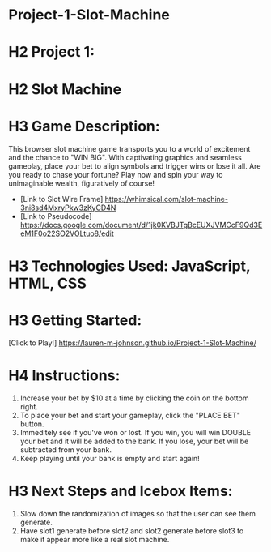 # Project-1-Slot-Machine
# H2 Project 1:
# H2 Slot Machine

# H3 Game Description: 
This browser slot machine game transports you to a world of excitement and the chance to "WIN BIG". With captivating graphics and seamless gameplay, place your bet to align symbols and trigger wins or lose it all. Are you ready to chase your fortune? Play now and spin your way to unimaginable wealth, figuratively of course!

- [Link to Slot Wire Frame] https://whimsical.com/slot-machine-3ni8sd4MxryPkw3zKyCD4N 
- [Link to Pseudocode] https://docs.google.com/document/d/1jk0KVBJTgBcEUXJVMCcF9Qd3EeM1F0o22SO2VOLtuo8/edit

# H3 Technologies Used: JavaScript, HTML, CSS

# H3 Getting Started:

[Click to Play!] https://lauren-m-johnson.github.io/Project-1-Slot-Machine/

# H4 Instructions:
1. Increase your bet by $10 at a time by clicking the coin on the bottom right.
2. To place your bet and start your gameplay, click the "PLACE BET" button.
3. Immeditely see if you've won or lost. If you win, you will win DOUBLE your bet and it will be added to the bank. If you lose, your bet will be subtracted from your bank.
4. Keep playing until your bank is empty and start again!

# H3 Next Steps and Icebox Items:
1. Slow down the randomization of images so that the user can see them generate.
2. Have slot1 generate before slot2 and slot2 generate before slot3 to make it appear more like a real slot machine.





